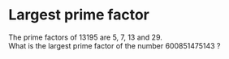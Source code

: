 # Largest prime factor

The prime factors of 13195 are 5, 7, 13 and 29.<br/>
What is the largest prime factor of the number 600851475143 ?
